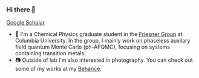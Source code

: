 ### Hi there 👋
[Google Scholar](https://scholar.google.com/citations?user=vVMbx1kAAAAJ&hl=en)


- 🥽 I'm a Chemical Physics graduate student in the [Friesner Group](https://friesner.chem.columbia.edu) at Columbia University. In the group, I mainly work on phaseless auxilary field quantum Monte Carlo (ph-AFQMC), focusing on systems containing transition metals. 
- 📷 Outside of lab I'm also interested in photography. You can check out some of my works at my [Behance](https://www.behance.net/hufngvuowng/).

<!--
Here are some ideas to get you started:

- 🔭 I’m currently working on ...
- 🌱 I’m currently learning ...
- 👯 I’m looking to collaborate on ...
- 🤔 I’m looking for help with ...
- 💬 Ask me about ...
- 📫 How to reach me: ...
- 😄 Pronouns: ...
- ⚡ Fun fact: ...
-->
